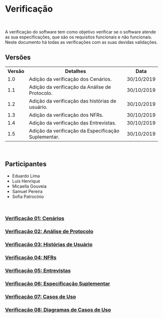 #  Verificação
<div class="line"></div>

<p align="justify">&emsp;

A verificação do software tem como objetivo verificar se o software atende as sua especificações, que são os requisitos funcionais e não funcionais. 
<br>
Neste documento há todas as verificações com as suas devidas validações.
</p>

## Versões

<table class="versions">
	<tr>
		<th class="version_header">Versão</th>
		<th>Detalhes</th>
		<th>Data</th>
	</tr>
	<tr>
		<td>1.0</td>
		<td>Adição da verificação dos Cenários.</td>
		<td>30/10/2019</td>
	</tr>
	<tr>
		<td>1.1</td>
		<td>Adição da verificação da Análise de Protocolo.</td>
		<td>30/10/2019</td>
	</tr>
	<tr>
		<td>1.2</td>
		<td>Adição da verificação das histórias de usuário.</td>
		<td>30/10/2019</td>
	</tr>
	<tr>
		<td>1.3</td>
		<td>Adição da verificação dos NFRs.</td>
		<td>30/10/2019</td>
	</tr>
	<tr>
		<td>1.4</td>
		<td>Adição da verificação das Entrevistas.</td>
		<td>30/10/2019</td>
	</tr>
	<tr>
		<td>1.5</td>
		<td>Adição da verificação da Especificação Suplementar.</td>
		<td>30/10/2019</td>
	</tr>
</table> 
<br>

## Participantes
- Eduardo Lima
- Luís Henrique
- Micaella Gouveia
- Samuel Pereira
- Sofia Patrocínio


<br>

### [Verificação 01: Cenários](verificacoes/vv01.md)

### [Verificação 02: Análise de Protocolo](verificacoes/vv02.md)

### [Verificação 03: Histórias de Usuário](verificacoes/vv03.md)

### [Verificação 04: NFRs](verificacoes/vv04.md)

### [Verificação 05: Entrevistas](verificacoes/vv05.md)

### [Verificação 06: Especificação Suplementar](verificacoes/vv06.md)

### [Verificação 07: Casos de Uso](verificacoes/v02.md)

### [Verificação 08: Diagramas de Casos de Uso](verificacoes/v03.md)